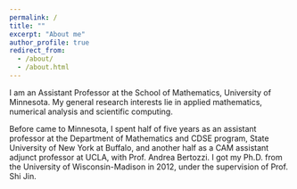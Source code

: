 ```yaml
---
permalink: /
title: ""
excerpt: "About me"
author_profile: true
redirect_from: 
  - /about/
  - /about.html
---
```



I am an Assistant Professor at the School of Mathematics, University of Minnesota. My general research interests lie in applied mathematics, numerical analysis and scientific computing.



Before came to Minnesota, I spent half of five years as an assistant professor at the Department of Mathematics and  CDSE program, State University of New York at Buffalo, and another half as a CAM assistant adjunct professor at UCLA, with Prof. Andrea Bertozzi. I got my Ph.D. from the University of Wisconsin-Madison in 2012, under the supervision of Prof. Shi Jin.
